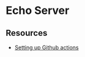 # Echo Server

## Resources

* [Setting up Github actions](https://medium.com/swlh/setting-up-github-actions-for-go-project-ea84f4ed3a40)
